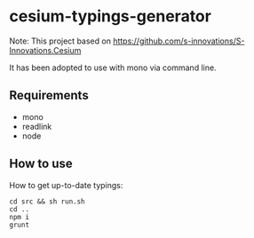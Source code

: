 # cesium-typings-generator

Note: This project based on https://github.com/s-innovations/S-Innovations.Cesium

It has been adopted to use with mono via command line.

## Requirements
 - mono
 - readlink
 - node

## How to use
How to get up-to-date typings:
```
cd src && sh run.sh
cd ..
npm i
grunt
```

